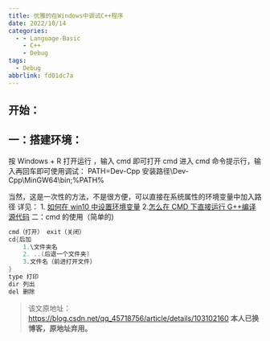 ```yaml
---
title: 优雅的在Windows中调试C++程序
date: 2022/10/14
categories:
  - - Language-Basic
    - C++
    - Debug
tags:
  - Debug
abbrlink: fd01dc7a
---
```



## 开始：

## 一：搭建环境：

按 Windows + R 打开运行 ，输入 cmd 即可打开 cmd
进入 cmd 命令提示行，输入再回车即可使用调试：
PATH=Dev-Cpp 安装路径\Dev-Cpp\MinGW64\bin;%PATH%

当然，这是一次性的方法，不是很方便，可以直接在系统属性的环境变量中加入路径
详见： 1. [如何在 win10 中设置环境变量](https://baijiahao.baidu.com/s?id=1652502091402613426&wfr=spider&for=pc) 2.[怎么在 CMD 下直接运行 G++编译源代码](https://zhidao.baidu.com/question/488013928.html)
二：cmd 的使用（简单的)

```cpp
cmd（打开） exit（关闭）
cd{后加
	1.\文件夹名
	2. ..(后退一个文件夹)
	3.文件名（前进打开文件）
}
type 打印
dir 列出
del 删除
```

> 该文原地址：https://blog.csdn.net/qq_45718756/article/details/103102160
> **本人已换博客，原地址弃用。**
